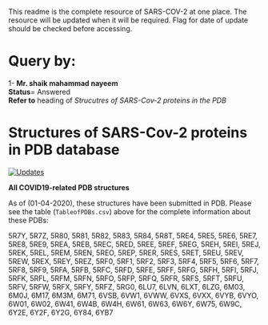 This readme is the complete resource of SARS-COV-2 at one place. The resource will be updated when it will be required. Flag for date of update should be checked before accessing. 

# Query by:

1- **Mr. shaik mahammad nayeem**<br/> 
**Status**= Answered <br/> 
**Refer to** heading of *Strucutres of SARS-Cov-2 proteins in the PDB*

# Structures of SARS-Cov-2 proteins in PDB database

[![Updates](https://img.shields.io/badge/Updated-05--04--2020-green.svg?style=flat)]()

**All COVID19-related PDB structures**

[//]: # (Access all COVID19-related PDB structures   http://www.rcsb.org/pdb/search/smart.do?smartSearchSubtype_1=StructureIdQuery&structureIdList_1=6Y2G,6Y2F,6Y2E,6W02,6W01,6Y84,6W41,6W4H,6VSB,6W4B,6W61,6W63,6W75,6VW1,6W6Y,6VXS,6VWW,6VYO,6VYB,6VXX,6YB7,5R84,5R83,5R7Y,5R80,5R82,5R81,5R7Z,5REA,5REC,5REB,5REE,5RED,5REG,5REF,5RE9,5RE8,5RE5,5RE4,5RE7,5RE6,5RFB,5RFA,5RFD,5RFC,5RFF,5RFE,5RFH,5RFG,5REY,5REX,5RF9,5REZ,5RF2,5REP,5RF1,5RES,5RF4,5RER,5RF3,5REU,5RF6,5RET,5RF5,5REW,5RF8,5REV,5RF7,5REI,5REH,5REK,5REJ,5REM,5REL,5REO,5RF0,5REN,5RFZ,5RFY,5RFR,5RFQ,5RFT,5RFS,5RFV,5RFU,5RFX,5RFW,5RFJ,5RFI,5RFL,5RFK,5RFN,5RFM,5RFP,5RFO,5RG0,6M03,6M17,6M0J,6M3M,6LU7,6LVN,6LXT,6LZG,6W9C,5R8T,6M71)

As of (01-04-2020), these structures have been submitted in PDB. Please see the table (`TableofPDBs.csv`) above for the complete information about these PDBs:


5R7Y, 5R7Z, 5R80, 5R81, 5R82, 5R83, 5R84, 5R8T, 5RE4, 5RE5, 5RE6, 5RE7, 5RE8, 5RE9, 5REA, 5REB, 5REC, 5RED, 5REE, 5REF, 5REG, 5REH, 5REI, 5REJ, 5REK, 5REL, 5REM, 5REN, 5REO, 5REP, 5RER, 5RES, 5RET, 5REU, 5REV, 5REW, 5REX, 5REY, 5REZ, 5RF0, 5RF1, 5RF2, 5RF3, 5RF4, 5RF5, 5RF6, 5RF7, 5RF8, 5RF9, 5RFA, 5RFB, 5RFC, 5RFD, 5RFE, 5RFF, 5RFG, 5RFH, 5RFI, 5RFJ, 5RFK, 5RFL, 5RFM, 5RFN, 5RFO, 5RFP, 5RFQ, 5RFR, 5RFS, 5RFT, 5RFU, 5RFV, 5RFW, 5RFX, 5RFY, 5RFZ, 5RG0, 6LU7, 6LVN, 6LXT, 6LZG, 6M03, 6M0J, 6M17, 6M3M, 6M71, 6VSB, 6VW1, 6VWW, 6VXS, 6VXX, 6VYB, 6VYO, 6W01, 6W02, 6W41, 6W4B, 6W4H, 6W61, 6W63, 6W6Y, 6W75, 6W9C, 6Y2E, 6Y2F, 6Y2G, 6Y84, 6YB7
